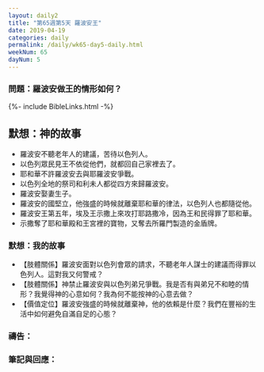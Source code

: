 ```yaml
---
layout: daily2
title: "第65週第5天 羅波安王"
date: 2019-04-19
categories: daily
permalink: /daily/wk65-day5-daily.html
weekNum: 65
dayNum: 5
---
```


### 問題：羅波安做王的情形如何？
 
{%- include BibleLinks.html -%}

## 默想：神的故事
+ 羅波安不聽老年人的建議，苦待以色列人。 
+ 以色列眾民見王不依從他們，就都回自己家裡去了。 
+ 耶和華不許羅波安去與耶羅波安爭戰。 
+ 以色列全地的祭司和利未人都從四方來歸羅波安。 
+ 羅波安娶妻生子。 
+ 羅波安的國堅立，他強盛的時候就離棄耶和華的律法，以色列人也都隨從他。 
+ 羅波安王第五年，埃及王示撒上來攻打耶路撒冷，因為王和民得罪了耶和華。 
+ 示撒奪了耶和華殿和王宮裡的寶物，又奪去所羅門製造的金盾牌。 

### 默想：我的故事
+ 【肢體關係】羅波安面對以色列會眾的請求，不聽老年人謀士的建議而得罪以色列人。這對我又何警戒？ 
+ 【肢體關係】神禁止羅波安與以色列弟兄爭戰。我是否有與弟兄不和睦的情形？我覺得神的心意如何？我為何不能按神的心意去做？ 
+ 【價值定位】羅波安強盛的時候就離棄神，他的依賴是什麼？我們在豐裕的生活中如何避免自滿自足的心態？ 

### 禱告：

### 筆記與回應：
